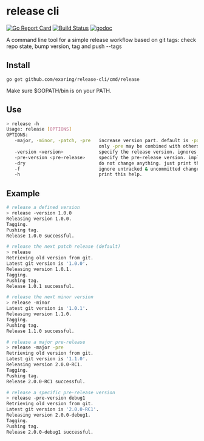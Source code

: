 # release cli
[![Go Report Card](https://goreportcard.com/badge/github.com/exaring/release-cli)](https://goreportcard.com/report/github.com/exaring/release-cli)
[![Build Status](https://travis-ci.org/exaring/release-cli.svg?branch=master)](https://travis-ci.org/exaring/release-cli)
[![godoc](http://img.shields.io/badge/godoc-reference-blue.svg?style=flat)](https://godoc.org/github.com/exaring/release-cli) 

A command line tool for a simple release workflow based on git tags: check repo state, bump version, tag and push --tags

## Install
`go get github.com/exaring/release-cli/cmd/release`

Make sure $GOPATH/bin is on your PATH.

## Use
```bash
> release -h
Usage: release [OPTIONS]
OPTIONS:
   -major, -minor, -patch, -pre   increase version part. default is -patch.
                                  only -pre may be combined with others.
   -version <version>             specify the release version. ignores other version modifiers.
   -pre-version <pre-release>     specify the pre-release version. implies -pre. default is 'RC' (when only -pre is set).
   -dry                           do not change anything. just print the result.
   -f                             ignore untracked & uncommitted changes.
   -h                             print this help.
```

## Example
```bash
# release a defined version
> release -version 1.0.0
Releasing version 1.0.0.
Tagging.
Pushing tag.
Release 1.0.0 successful.

# release the next patch release (default)
> release
Retrieving old version from git.
Latest git version is '1.0.0'.
Releasing version 1.0.1.
Tagging.
Pushing tag.
Release 1.0.1 successful.

# release the next minor version
> release -minor
Latest git version is '1.0.1'.
Releasing version 1.1.0.
Tagging.
Pushing tag.
Release 1.1.0 successful.

# release a major pre-release
> release -major -pre
Retrieving old version from git.
Latest git version is '1.1.0'.
Releasing version 2.0.0-RC1.
Tagging.
Pushing tag.
Release 2.0.0-RC1 successful.

# release a specific pre-release version
> release -pre-version debug1
Retrieving old version from git.
Latest git version is '2.0.0-RC1'.
Releasing version 2.0.0-debug1.
Tagging.
Pushing tag.
Release 2.0.0-debug1 successful.
```
